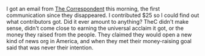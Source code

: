 I got an email from <a href="https://duckduckgo.com/?q=%22the+correspondent%22+site%3Ascripting.com&t=hk&ia=web">The Correspondent</a> this morning, the first communication since they disappeared. I contributed $25 so I could find out what contributors got. Did it ever amount to anything? TheC didn't make sense, didn't come close to earning the universal acclaim it got, or the money they raised from the people. They claimed they would open a new kind of news org in America, and when they met their money-raising goal said that was never their intention. 
